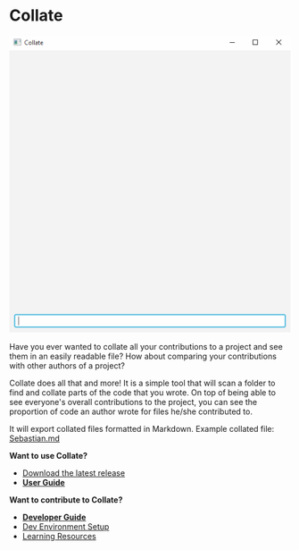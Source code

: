 # Collate
![collate overview](docs/images/collate-overview.gif)

Have you ever wanted to collate all your contributions to a project and see them in an easily readable file? How about comparing your contributions with other authors of a project?

Collate does all that and more! It is a simple tool that will scan a folder to find and collate parts of the code that you wrote. On top of being able to see everyone's overall contributions to the project, you can see the proportion of code an author wrote for files he/she contributed to.

It will export collated files formatted in Markdown. Example collated file: [Sebastian.md](collated/Sebastian.md)

**Want to use Collate?**
* [Download the latest release](https://github.com/collate/collate/releases) 
* [**User Guide**](docs/User-Guide.md)

**Want to contribute to Collate?**
* [**Developer Guide**](docs/Developer-Guide.md)
* [Dev Environment Setup](docs/Development-Environment-Setup.md)
* [Learning Resources](docs/Learning-Resources.md)
